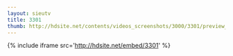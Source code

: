 ```yaml
---
layout: sieutv
title: 3301
thumb: http://hdsite.net/contents/videos_screenshots/3000/3301/preview_360p.mp4.jpg
---
```

{% include iframe src='http://hdsite.net/embed/3301' %}
 
